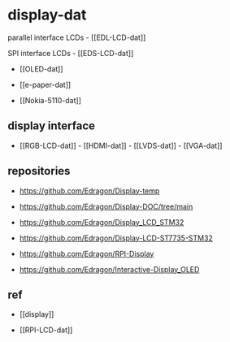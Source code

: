 
# display-dat

parallel interface LCDs - [[EDL-LCD-dat]]

SPI interface LCDs - [[EDS-LCD-dat]]

- [[OLED-dat]]

- [[e-paper-dat]]
- [[Nokia-5110-dat]]


## display interface 

- [[RGB-LCD-dat]] - [[HDMI-dat]] - [[LVDS-dat]] - [[VGA-dat]]

## repositories 

- https://github.com/Edragon/Display-temp
- https://github.com/Edragon/Display-DOC/tree/main



- https://github.com/Edragon/Display_LCD_STM32
- https://github.com/Edragon/Display-LCD-ST7735-STM32


- https://github.com/Edragon/RPI-Display

- https://github.com/Edragon/Interactive-Display_OLED


## ref 

- [[display]]

- [[RPI-LCD-dat]]




